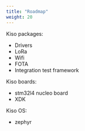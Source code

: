 ```yaml
---
title: "Roadmap"
weight: 20
---
```


Kiso packages:

* Drivers
* LoRa
* Wifi
* FOTA
* Integration test framework

Kiso boards:

* stm32l4 nucleo board
* XDK

Kiso OS:

* zephyr


